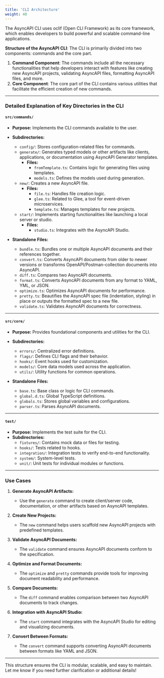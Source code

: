 ```yaml
---
title: 'CLI Architecture'
weight: 40
---
```


The AsyncAPI CLI uses oclif (Open CLI Framework) as its core framework, which enables developers to build powerful and scalable command-line applications.

**Structure of the AsyncAPI CLI**: The CLI is primarily divided into two components: commands and the core part.

1. **Command Component**: The commands include all the necessary functionalities that help developers interact with features like creating new AsyncAPI projects, validating AsyncAPI files, formatting AsyncAPI files, and more.  
2. **Core Component**: The core part of the CLI contains various utilities that facilitate the efficient creation of new commands.

---

### **Detailed Explanation of Key Directories in the CLI**

#### **`src/commands/`**
- **Purpose:** Implements the CLI commands available to the user.
- **Subdirectories:**
  - `config/`: Stores configuration-related files for commands.
  - `generate/`: Generates typed models or other artifacts like clients, applications, or documentation using AsyncAPI Generator templates.
    - **Files:**
      - `fromTemplate.ts`: Contains logic for generating files using templates.
      - `models.ts`: Defines the models used during generation.
  - `new/`: Creates a new AsyncAPI file.
    - **Files:**
      - `file.ts`: Handles file creation logic.
      - `glee.ts`: Related to Glee, a tool for event-driven microservices.
      - `template.ts`: Manages templates for new projects.
  - `start/`: Implements starting functionalities like launching a local server or studio.
    - **Files:**
      - `studio.ts`: Integrates with the AsyncAPI Studio.

- **Standalone Files:**
  - `bundle.ts`: Bundles one or multiple AsyncAPI documents and their references together.
  - `convert.ts`: Converts AsyncAPI documents from older to newer versions or transforms OpenAPI/Postman-collection documents into AsyncAPI.
  - `diff.ts`: Compares two AsyncAPI documents.
  - `format.ts`: Converts AsyncAPI documents from any format to YAML, YML, or JSON.
  - `optimize.ts`: Optimizes AsyncAPI documents for performance.
  - `pretty.ts`: Beautifies the AsyncAPI spec file (indentation, styling) in place or outputs the formatted spec to a new file.
  - `validate.ts`: Validates AsyncAPI documents for correctness.

---

#### **`src/core/`**
- **Purpose:** Provides foundational components and utilities for the CLI.
- **Subdirectories:**
  - `errors/`: Centralized error definitions.
  - `flags/`: Defines CLI flags and their behavior.
  - `hooks/`: Event hooks used for customization.
  - `models/`: Core data models used across the application.
  - `utils/`: Utility functions for common operations.

- **Standalone Files:**
  - `base.ts`: Base class or logic for CLI commands.
  - `global.d.ts`: Global TypeScript definitions.
  - `globals.ts`: Stores global variables and configurations.
  - `parser.ts`: Parses AsyncAPI documents.

---

#### **`test/`**
- **Purpose:** Implements the test suite for the CLI.
- **Subdirectories:**
  - `fixtures/`: Contains mock data or files for testing.
  - `hooks/`: Tests related to hooks.
  - `integration/`: Integration tests to verify end-to-end functionality.
  - `system/`: System-level tests.
  - `unit/`: Unit tests for individual modules or functions.

---

### **Use Cases**

1. **Generate AsyncAPI Artifacts:**
   - Use the `generate` command to create client/server code, documentation, or other artifacts based on AsyncAPI templates.

2. **Create New Projects:**
   - The `new` command helps users scaffold new AsyncAPI projects with predefined templates.

3. **Validate AsyncAPI Documents:**
   - The `validate` command ensures AsyncAPI documents conform to the specification.

4. **Optimize and Format Documents:**
   - The `optimize` and `pretty` commands provide tools for improving document readability and performance.

5. **Compare Documents:**
   - The `diff` command enables comparison between two AsyncAPI documents to track changes.

6. **Integration with AsyncAPI Studio:**
   - The `start` command integrates with the AsyncAPI Studio for editing and visualizing documents.

7. **Convert Between Formats:**
   - The `convert` command supports converting AsyncAPI documents between formats like YAML and JSON.

---

This structure ensures the CLI is modular, scalable, and easy to maintain. Let me know if you need further clarification or additional details!